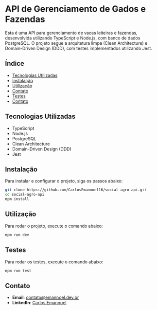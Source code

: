 # API de Gerenciamento de Gados e Fazendas

Esta é uma API para gerenciamento de vacas leiteiras e fazendas, desenvolvida utilizando TypeScript e Node.js, com banco de dados PostgreSQL. O projeto segue a arquitetura limpa (Clean Architecture) e Domain-Driven Design (DDD), com testes implementados utilizando Jest.

## Índice

- [Tecnologias Utilizadas](#TecnologiasUtilizadas)
- [Instalação](#Instalação)
- [Utilização](#Utilização)
- [Contato](#contato)
- [Testes](#Testes)
- [Contato](#Contato)

## Tecnologias Utilizadas

- TypeScript
- Node.js
- PostgreSQL
- Clean Architecture
- Domain-Driven Design (DDD)
- Jest

## Instalação

Para instalar e configurar o projeto, siga os passos abaixo:

```bash
git clone https://github.com/CarlosEmannoel16/social-agro-api.git
cd social-agro-api
npm install
```


## Utilização

Para rodar o projeto, execute o comando abaixo:

```bash
npm run dev
```

## Testes

Para rodar os testes, execute o comando abaixo:

```bash
npm run test
```

## Contato

- **Email**: [contato@emannoel.dev.br](contato@emannoel.dev.br)
- **LinkedIn**: [Carlos Emannoel](https://www.linkedin.com/in/carlos-emannoel/)


